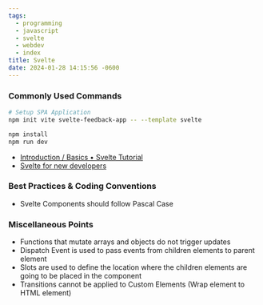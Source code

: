 ```yaml
---
tags:
  - programming
  - javascript
  - svelte
  - webdev
  - index
title: Svelte
date: 2024-01-28 14:15:56 -0600
---
```


### Commonly Used Commands

````bash
# Setup SPA Application
npm init vite svelte-feedback-app -- --template svelte

npm install
npm run dev
````

* [Introduction / Basics • Svelte Tutorial](https://svelte.dev/tutorial/basics)
* [Svelte for new developers](https://svelte.dev/blog/svelte-for-new-developers)

### Best Practices & Coding Conventions

* Svelte Components should follow Pascal Case

### Miscellaneous Points

* Functions that mutate arrays and objects do not trigger updates
* Dispatch Event is used to pass events from children elements to parent element
* Slots are used to define the location where the children elements are going to be placed in the component
* Transitions cannot be applied to Custom Elements (Wrap element to HTML element)
